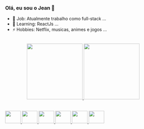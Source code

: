 ### Olá, eu sou o Jean 👋
  
- 🔭 Job: Atualmente trabalho como full-stack ...
- 🌱 Learning: ReactJs ...
- ⚡ Hobbies: Netflix, musicas, animes e jogos ...
</br>

<div align="center">
  <a href="https://github.com/havocjean">
  <img height="180em" src="https://github-readme-stats.vercel.app/api?username=havocjean&show_icons=true&theme=dracula&include_all_commits=true&count_private=true"/>
  <img height="180em" src="https://github-readme-stats.vercel.app/api/top-langs/?username=havocjean&layout=compact&langs_count=7&theme=dracula"/>
</div>
</br>

<div style="display: inline_block"><br>
  <img align="center alt="Jean-Php" height="40" width="50" src="https://cdn.jsdelivr.net/gh/devicons/devicon/icons/php/php-original.svg" />
  <img align="center alt="Jean-Js" height="40" width="50" src="https://cdn.jsdelivr.net/gh/devicons/devicon/icons/javascript/javascript-original.svg" />
  <img align="center alt="Jean-Vue" height="40" width="50" src="https://cdn.jsdelivr.net/gh/devicons/devicon/icons/vuejs/vuejs-original.svg" />
  <img align="center alt="Jean-Html" height="40" width="50" src="https://cdn.jsdelivr.net/gh/devicons/devicon/icons/html5/html5-original.svg" />
  <img align="center alt="Jean-Css" height="40" width="50" src="https://cdn.jsdelivr.net/gh/devicons/devicon/icons/css3/css3-original.svg" />
  <img align="center alt="Jean-Mysql" height="40" width="50" src="https://cdn.jsdelivr.net/gh/devicons/devicon/icons/mysql/mysql-original.svg" />
</div>
